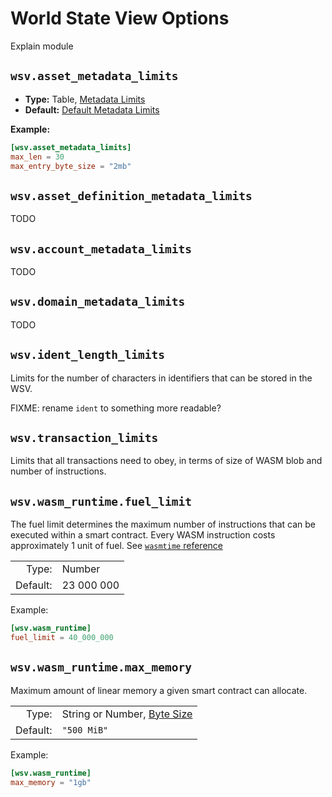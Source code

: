 # World State View Options

Explain module

## `wsv.asset_metadata_limits`

- **Type:** Table, [Metadata Limits](glossary#type-metadata-limits)
- **Default:** [Default Metadata Limits](glossary#default-metadata-limits)

**Example:**

```toml
[wsv.asset_metadata_limits]
max_len = 30
max_entry_byte_size = "2mb"
```

## `wsv.asset_definition_metadata_limits`

TODO

## `wsv.account_metadata_limits`

TODO

## `wsv.domain_metadata_limits`

TODO

## `wsv.ident_length_limits`

Limits for the number of characters in identifiers that can be stored in
the WSV.

FIXME: rename `ident` to something more readable?

## `wsv.transaction_limits`

Limits that all transactions need to obey, in terms of size of WASM blob
and number of instructions.

## `wsv.wasm_runtime.fuel_limit`

The fuel limit determines the maximum number of instructions that can be
executed within a smart contract. Every WASM instruction costs
approximately 1 unit of fuel. See
[`wasmtime` reference](https://docs.rs/wasmtime/0.29.0/wasmtime/struct.Store.html#method.add-fuel)

|          |                |
| -------: | :------------- |
|    Type: | Number         |
| Default: | $23\ 000\ 000$ |

Example:

```toml
[wsv.wasm_runtime]
fuel_limit = 40_000_000
```

## `wsv.wasm_runtime.max_memory`

Maximum amount of linear memory a given smart contract can allocate.

|          |                                                |
| -------: | :--------------------------------------------- |
|    Type: | String or Number, [Byte Size](glossary#type-byte-size) |
| Default: | `"500 MiB"`                                    |

Example:

```toml
[wsv.wasm_runtime]
max_memory = "1gb"
```
